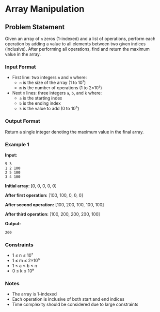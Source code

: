 # Array Manipulation

## Problem Statement
Given an array of `n` zeros (1-indexed) and a list of operations, perform each operation by adding a value to all elements between two given indices (inclusive). After performing all operations, find and return the maximum value in the array.

### Input Format
- First line: two integers `n` and `m` where:
  - `n` is the size of the array (1 to 10⁷)
  - `m` is the number of operations (1 to 2×10⁵)
- Next `m` lines: three integers `a`, `b`, and `k` where:
  - `a` is the starting index
  - `b` is the ending index
  - `k` is the value to add (0 to 10⁹)

### Output Format
Return a single integer denoting the maximum value in the final array.

### Example 1
**Input:**
```
5 3
1 2 100
2 5 100
3 4 100
```

**Initial array:** [0, 0, 0, 0, 0]

**After first operation:** [100, 100, 0, 0, 0]

**After second operation:** [100, 200, 100, 100, 100]

**After third operation:** [100, 200, 200, 200, 100]

**Output:** 
```
200
```

### Constraints
- 1 ≤ n ≤ 10⁷
- 1 ≤ m ≤ 2×10⁵
- 1 ≤ a ≤ b ≤ n
- 0 ≤ k ≤ 10⁹

### Notes
- The array is 1-indexed
- Each operation is inclusive of both start and end indices
- Time complexity should be considered due to large constraints

